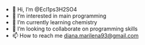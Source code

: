- 👋 Hi, I’m @Ecl1ps3H2SO4
- 👀 I’m interested in main programming
- 🌱 I’m currently learning chemistry
- 💞️ I’m looking to collaborate on programming skills
- 📫 How to reach me diana.marilena93@gmail.com
<!---
Ecl1ps3H2SO4/Ecl1ps3H2SO4 is a ✨ special ✨ repository because its `README.md` (this file) appears on your GitHub profile.
You can click the Preview link to take a look at your changes.
--->

